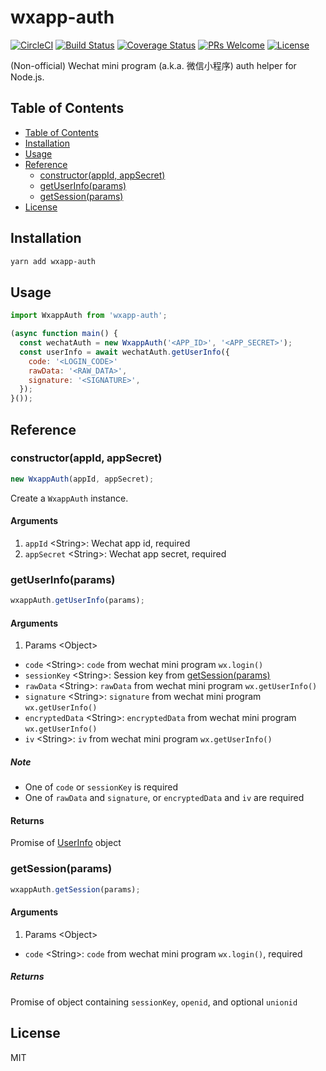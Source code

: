 # wxapp-auth

[![CircleCI](https://circleci.com/gh/cantonjs/wxapp-auth.svg?style=shield)](https://circleci.com/gh/cantonjs/wxapp-auth)
[![Build Status](https://travis-ci.org/cantonjs/wxapp-auth.svg?branch=master)](https://travis-ci.org/cantonjs/wxapp-auth)
[![Coverage Status](https://coveralls.io/repos/github/cantonjs/wxapp-auth/badge.svg?branch=master)](https://coveralls.io/github/cantonjs/wxapp-auth?branch=master)
[![PRs Welcome](https://img.shields.io/badge/PRs-welcome-brightgreen.svg)](http://makeapullrequest.com)
[![License](https://img.shields.io/badge/license-MIT_License-brightgreen.svg?style=flat)](https://github.com/cantonjs/wxapp-auth/master/LICENSE.md)

(Non-official) Wechat mini program (a.k.a. 微信小程序) auth helper for Node.js.

## Table of Contents

- [Table of Contents](#table-of-contents)
- [Installation](#installation)
- [Usage](#usage)
- [Reference](#reference)
  - [constructor(appId, appSecret)](#constructorappid-appsecret)
  - [getUserInfo(params)](#getuserinfoparams)
  - [getSession(params)](#getsessionparams)
- [License](#license)

## Installation

```bash
yarn add wxapp-auth
```

## Usage

```js
import WxappAuth from 'wxapp-auth';

(async function main() {
  const wechatAuth = new WxappAuth('<APP_ID>', '<APP_SECRET>');
  const userInfo = await wechatAuth.getUserInfo({
    code: '<LOGIN_CODE>'
    rawData: '<RAW_DATA>',
    signature: '<SIGNATURE>',
  });
}());
```

## Reference

### constructor(appId, appSecret)

```js
new WxappAuth(appId, appSecret);
```

Create a `WxappAuth` instance.

#### Arguments

1. `appId` \<String\>: Wechat app id, required
2. `appSecret` \<String\>: Wechat app secret, required

### getUserInfo(params)

```js
wxappAuth.getUserInfo(params);
```

#### Arguments

1. Params \<Object\>

- `code` \<String\>: `code` from wechat mini program `wx.login()`
- `sessionKey` \<String\>: Session key from [getSession(params)](#getsessionparams)
- `rawData` \<String\>: `rawData` from wechat mini program `wx.getUserInfo()`
- `signature` \<String\>: `signature` from wechat mini program `wx.getUserInfo()`
- `encryptedData` \<String\>: `encryptedData` from wechat mini program `wx.getUserInfo()`
- `iv` \<String\>: `iv` from wechat mini program `wx.getUserInfo()`

##### Note

- One of `code` or `sessionKey` is required
- One of `rawData` and `signature`, or `encryptedData` and `iv` are required

#### Returns

Promise of [UserInfo](https://developers.weixin.qq.com/miniprogram/dev/api/open.html#wxgetuserinfoobject) object

### getSession(params)

```js
wxappAuth.getSession(params);
```

#### Arguments

1. Params \<Object\>

- `code` \<String\>: `code` from wechat mini program `wx.login()`, required

##### Returns

Promise of object containing `sessionKey`, `openid`, and optional `unionid`

## License

MIT
